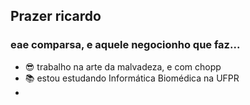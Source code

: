 ## Prazer ricardo

### eae comparsa, e aquele negocionho que faz...

- 😎 trabalho na arte da malvadeza, e com chopp
- 📚 estou estudando Informática Biomédica na UFPR
- 

